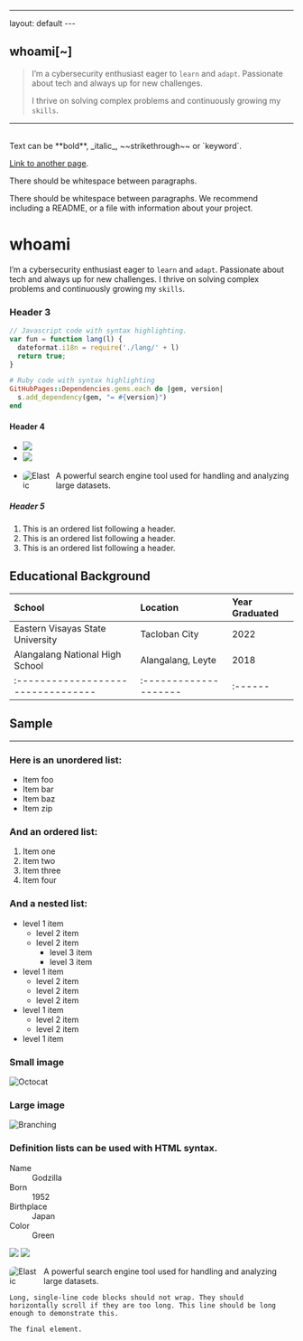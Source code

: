 ---
layout: default
---<p></p>
## **whoami[~]**

>   I’m a cybersecurity enthusiast eager to `learn` and `adapt`. Passionate about tech and always up for new challenges.
>  
> I thrive on solving complex problems and continuously growing my `skills`.

* * *
<br>
Text can be **bold**, _italic_, ~~strikethrough~~ or `keyword`.

[Link to another page](./another-page.html).

There should be whitespace between paragraphs.

There should be whitespace between paragraphs. We recommend including a README, or a file with information about your project.

# **whoami**

I’m a cybersecurity enthusiast eager to `learn` and `adapt`. Passionate about tech and always up for new challenges. 
I thrive on solving complex problems and continuously growing my `skills`.


### Header 3

```js
// Javascript code with syntax highlighting.
var fun = function lang(l) {
  dateformat.i18n = require('./lang/' + l)
  return true;
}
```

```ruby
# Ruby code with syntax highlighting
GitHubPages::Dependencies.gems.each do |gem, version|
  s.add_dependency(gem, "= #{version}")
end
```

#### Header 4

* <img src="https://img.shields.io/badge/-Microsoft_Sentinel-0078D4?&style=for-the-badge&logo=Microsoft&logoColor=white" />
* <img src="https://img.shields.io/badge/-Splunk-000000?&style=for-the-badge&logo=Splunk&logoColor=white" />
* <p style="display: flex; align-items: center;">
  <img src="https://img.shields.io/badge/-Elastic-005571?&style=for-the-badge&logo=Elastic&logoColor=white" alt="Elastic" style="border-radius: 8px; vertical-align: middle;" />
  <span style="margin-left: 10px;">A powerful search engine tool used for handling and analyzing large datasets.</span> 

##### Header 5

1.  This is an ordered list following a header.
2.  This is an ordered list following a header.
3.  This is an ordered list following a header.

## Educational Background

| School        | Location          | Year Graduated |
|:---------------------------------|:--------------------|:------|
| Eastern Visayas State University | Tacloban City       | 2022  |
| Alangalang National High School  | Alangalang, Leyte   | 2018  |
|:---------------------------------|:--------------------|:------|

## Sample


* * *

### Here is an unordered list:

*   Item foo
*   Item bar
*   Item baz
*   Item zip

### And an ordered list:

1.  Item one
1.  Item two
1.  Item three
1.  Item four

### And a nested list:

- level 1 item
  - level 2 item
  - level 2 item
    - level 3 item
    - level 3 item
- level 1 item
  - level 2 item
  - level 2 item
  - level 2 item
- level 1 item
  - level 2 item
  - level 2 item
- level 1 item

### Small image

![Octocat](https://github.githubassets.com/images/icons/emoji/octocat.png)

### Large image

![Branching](https://guides.github.com/activities/hello-world/branching.png)


### Definition lists can be used with HTML syntax.

<dl>
<dt>Name</dt>
<dd>Godzilla</dd>
<dt>Born</dt>
<dd>1952</dd>
<dt>Birthplace</dt>
<dd>Japan</dd>
<dt>Color</dt>
<dd>Green</dd>
</dl>
<div>
    <img src="https://img.shields.io/badge/-Microsoft_Sentinel-0078D4?&style=for-the-badge&logo=Microsoft&logoColor=white" />
    <img src="https://img.shields.io/badge/-Splunk-000000?&style=for-the-badge&logo=Splunk&logoColor=white" />
    <p style="display: flex; align-items: center;">
  <img src="https://img.shields.io/badge/-Elastic-005571?&style=for-the-badge&logo=Elastic&logoColor=white" alt="Elastic" style="border-radius: 8px; vertical-align: middle;" />
  <span style="margin-left: 10px;">A powerful search engine tool used for handling and analyzing large datasets.</span></p>
</div>

```
Long, single-line code blocks should not wrap. They should horizontally scroll if they are too long. This line should be long enough to demonstrate this.
```

```
The final element.
```
